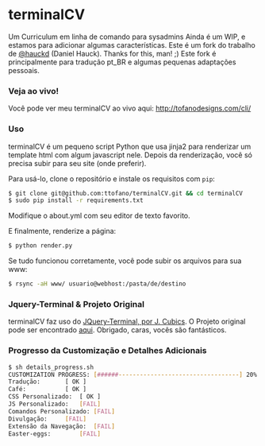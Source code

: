 # terminalCV
Um Curriculum em linha de comando para sysadmins
Ainda é um WIP, e estamos para adicionar algumas características.
Este é um fork do trabalho de [@hauckd](http://github.com/hauckd/) (Daniel Hauck). Thanks for this, man! ;)
Este fork é principalmente para tradução pt_BR e algumas pequenas adaptações pessoais.


### Veja ao vivo!
Você pode ver meu terminalCV ao vivo aqui: http://tofanodesigns.com/cli/


### Uso
terminalCV é um pequeno script Python que usa jinja2 para renderizar um template html com algum javascript nele. Depois da renderização, você só precisa subir para seu site (onde preferir).

Para usá-lo, clone o repositório e instale os requisitos com `pip`:
```bash
$ git clone git@github.com:ttofano/terminalCV.git && cd terminalCV
$ sudo pip install -r requirements.txt
```

Modifique o about.yml com seu editor de texto favorito.

E finalmente, renderize a página:
```bash
$ python render.py
```


Se tudo funcionou corretamente, você pode subir os arquivos para sua www:
```bash
$ rsync -aH www/ usuario@webhost:/pasta/de/destino
```


### Jquery-Terminal & Projeto Original
terminalCV faz uso do [JQuery-Terminal, por J. Cubics](http://terminal.jcubic.pl/).
O Projeto original pode ser encontrado [aqui](http://github.com/hauckd/terminalCV/).
Obrigado, caras, vocês são fantásticos.


### Progresso da Customização e Detalhes Adicionais
```bash
$ sh details_progress.sh 
CUSTOMIZATION PROGRESS: [######----------------------------------] 20%
Tradução:		[ OK ]
Café:			[ OK ]
CSS Personalizado:	[ OK ]
JS Personalizado:	[FAIL]
Comandos Personalizado:	[FAIL]
Divulgação:		[FAIL]
Extensão da Navegação:	[FAIL]
Easter-eggs:		[FAIL]
```
